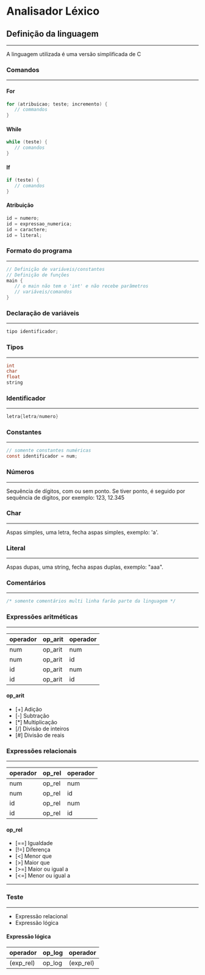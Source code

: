 # Analisador Léxico

## Definição da linguagem
---
A linguagem utilizada é uma versão simplificada de C

### Comandos
---
#### For
```C
for (atribuicao; teste; incremento) {
   // commandos
}
```

#### While
```C
while (teste) {
   // comandos
}
```

#### If
```C
if (teste) {
   // comandos
}
```

#### Atribuição
```C
id = numero;
id = expressao_numerica;
id = caractere;
id = literal;
```

### Formato do programa
---
```C
// Definição de variáveis/constantes
// Definição de funções
main {
   // o main não tem o 'int' e não recebe parâmetros
   // variáveis/comandos
}
```

### Declaração de variáveis
---
```C
tipo identificador;
```

### Tipos
---
```C
int
char
float
string
```

### Identificador
---
```C
letra{letra/numero}
```

### Constantes
---
```C
// somente constantes numéricas
const identificador = num;
```

### Números
---
Sequência de dígitos, com ou sem ponto. Se tiver ponto, é seguido por sequência de dígitos, 
por exemplo: 123, 12.345

### Char
---
Aspas simples, uma letra, fecha aspas simples, exemplo: 'a'.

### Literal
---
Aspas dupas, uma string, fecha aspas duplas, exemplo: "aaa".

### Comentários
---
```C
/* somente comentários multi linha farão parte da linguagem */
```

### Expressões aritméticas
---
| operador| op_arit | operador|
|---------|---------|---------|
|num      |op_arit  | num     |
|num      |op_arit  | id      |
|id       |op_arit  | num     |
|id       |op_arit  | id      |


#### op_arit
* [+] Adição
* [-] Subtração
* [*] Multiplicação
* [/] Divisão de inteiros
* [#]   Divisão de reais

### Expressões relacionais
---
| operador| op_rel | operador|
|---------|--------|---------|
|num      |op_rel  | num     |
|num      |op_rel  | id      |
|id       |op_rel  | num     |
|id       |op_rel  | id      |

#### op_rel
* [==] Igualdade
* [!=] Diferença
* [<] Menor que
* [>] Maior que
* [>=] Maior ou igual a
* [<=] Menor ou igual a
---

### Teste
---
   * Expressão relacional
   * Expressão lógica

#### Expressão lógica
| operador | op_log | operador  |
|----------|--------|-----------|
|(exp_rel) |op_log  | (exp_rel) |

